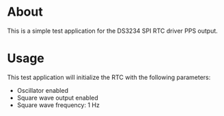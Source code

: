 # About

This is a simple test application for the DS3234 SPI RTC driver PPS output.

# Usage

This test application will initialize the RTC with the following parameters:
 - Oscillator enabled
 - Square wave output enabled
 - Square wave frequency: 1 Hz
